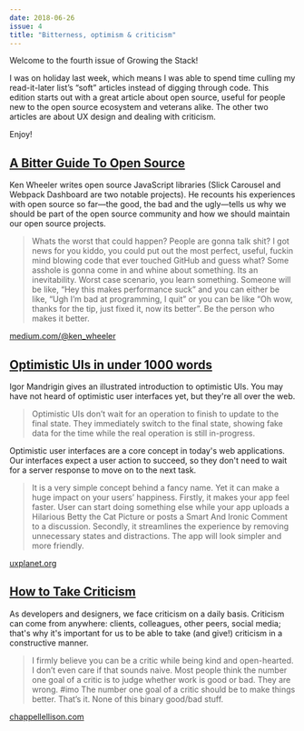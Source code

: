 ```yaml
---
date: 2018-06-26
issue: 4
title: "Bitterness, optimism & criticism"
---
```


Welcome to the fourth issue of Growing the Stack!

I was on holiday last week, which means I was able to spend time culling my read-it-later list’s “soft” articles instead of digging through code. This edition starts out with a great article about open source, useful for people new to the open source ecosystem and veterans alike. The other two articles are about UX design and dealing with criticism.

Enjoy!

## [A Bitter Guide To Open Source](https://medium.com/@ken_wheeler/a-bitter-guide-to-open-source-a8e3b6a3c1c4)

Ken Wheeler writes open source JavaScript libraries (Slick Carousel and Webpack Dashboard are two notable projects). He recounts his experiences with open source so far—the good, the bad and the ugly—tells us why we should be part of the open source community and how we should maintain our open source projects.

> Whats the worst that could happen? People are gonna talk shit? I got news for you kiddo, you could put out the most perfect, useful, fuckin mind blowing code that ever touched GitHub and guess what? Some asshole is gonna come in and whine about something. Its an inevitability. Worst case scenario, you learn something. Someone will be like, “Hey this makes performance suck” and you can either be like, “Ugh I’m bad at programming, I quit” or you can be like “Oh wow, thanks for the tip, just fixed it, now its better”. Be the person who makes it better.

[medium.com/@ken_wheeler](https://medium.com/@ken_wheeler/a-bitter-guide-to-open-source-a8e3b6a3c1c4)

## [Optimistic UIs in under 1000 words](https://uxplanet.org/optimistic-1000-34d9eefe4c05)

Igor Mandrigin gives an illustrated introduction to optimistic UIs. You may have not heard of optimistic user interfaces yet, but they're all over the web.

> Optimistic UIs don’t wait for an operation to finish to update to the final state. They immediately switch to the final state, showing fake data for the time while the real operation is still in-progress.

Optimistic user interfaces are a core concept in today's web applications. Our interfaces expect a user action to succeed, so they don't need to wait for a server response to move on to the next task.

> It is a very simple concept behind a fancy name. Yet it can make a huge impact on your users’ happiness.
> Firstly, it makes your app feel faster. User can start doing something else while your app uploads a Hilarious Betty the Cat Picture or posts a Smart And Ironic Comment to a discussion.
> Secondly, it streamlines the experience by removing unnecessary states and distractions. The app will look simpler and more friendly.

[uxplanet.org](https://uxplanet.org/optimistic-1000-34d9eefe4c05)

## [How to Take Criticism](http://chappellellison.com/giving-and-taking-criticism/)

As developers and designers, we face criticism on a daily basis. Criticism can come from anywhere: clients, colleagues, other peers, social media; that's why it's important for us to be able to take (and give!) criticism in a constructive manner.

> I firmly believe you can be a critic while being kind and open-hearted.
> I don’t even care if that sounds naive.
> Most people think the number one goal of a critic is to judge whether work is good or bad.
> They are wrong. \#imo
> The number one goal of a critic should be to make things better. That’s it. None of this binary good/bad stuff.

[chappellellison.com](http://chappellellison.com/giving-and-taking-criticism/)
